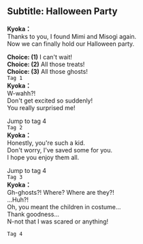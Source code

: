 # 

  
## Subtitle: Halloween Party
  
**Kyoka：**  
Thanks to you, I found Mimi and Misogi again.  
Now we can finally hold our Halloween party.  
  
**Choice: (1)**  I can't wait!  
**Choice: (2)**  All those treats!  
**Choice: (3)**  All those ghosts!  
`Tag 1`  
**Kyoka：**  
W-wahh?!  
Don't get excited so suddenly!  
You really surprised me!  
  
Jump to tag 4  
`Tag 2`  
**Kyoka：**  
Honestly, you're such a kid.  
Don't worry, I've saved some for you.  
I hope you enjoy them all.  
  
Jump to tag 4  
`Tag 3`  
**Kyoka：**  
Gh-ghosts?! Where? Where are they?!  
...Huh?!  
 Oh, you meant the children in costume...  
Thank goodness...  
 N-not that I was scared or anything!  
  
`Tag 4`  
